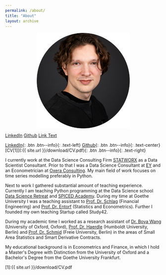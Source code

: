 ```yaml
---
permalink: /about/
title: "About"
layout: archive
---
```


<center>
<img src="/assets/post_images/about/author.png" width="300" align="center"/>
</center>


<a href="https://www.linkedin.com/in/paul-mora-53a727168/" class="github-button" align="left">LinkedIn</a>
<a href="https://github.com/paulmora-statworx" class="btn btn--info" align="center">Github</a>
<a href="CV" class="btn btn--info" align="right">Link Text</a>

[LinkedIn](https://www.linkedin.com/in/paul-mora-53a727168/){: .btn .btn--info}{: .text-left}
[Github](https://github.com/paulmora-statworx){: .btn .btn--info}{: .text-center}
[CV[1]](:{{ site.url }}/download/CV.pdf){: .btn .btn--info}{: .text-right}

I currently work at the Data Science Consulting Firm [STATWORX](https://www.statworx.com/de/) as a Data Scientist
Consultant. Prior to that I was a Data Science Consultant at [EY](https://datascience.ey.com) and an Econometrician at
[Oxera Consulting](https://www.oxera.com/expertise/data-science-and-analytics/).
My main field of work focuses on time series modelling preferably in Python.

Next to work I gathered substantial amount of teaching experience. Currently I am teaching Python programming at the
Data Science school [Data Science Retreat](http://datascienceretreat.com) and [SPICED Academy](https://www.spiced-academy.com/en/program/full-stack-web-development).
During my time at Goethe University I was a teaching assistant to
[Prof. Dr. Schlag](https://www.wiwi.uni-frankfurt.de/abteilungen/finance/lehrstuhl/prof-dr-christian-schlag/home-professur-schlag.html)
(Financial Engineering) and
[Prof. Dr. Entorf](https://www.wiwi.uni-frankfurt.de/de/abteilungen/ei/professoren/entorf/team/prof-dr-horst-entorf.html) (Statistics and Econometrics). Further I founded my own teaching Startup called Study42.

During my academic time I worked as a research assistant of [Dr. Boya Wang](http://www.cbr.cam.ac.uk/people/research-associates/boya-wang/) (University of Oxford, Oxford),
[Prof. Dr. Haerdle](https://www.wiwi.hu-berlin.de/de/administration/fakultaetsverwaltung/Staff/3010) (Humboldt University, Berlin) and [Prof. Dr. Schmid](https://www.uni-bamberg.de/stat-oek/team/prof-dr-timo-schmid/) (Freie University, Berlin) in the areas
of Small Area Statistics and Smart Derivative Contracts.

My educational background is in Econometrics and Finance, in which I hold a Master's Degree with Distinction from the
University of Oxford and a Bachelor's Degree from the Goethe University Frankfurt.

[1]:{{ site.url }}/download/CV.pdf
